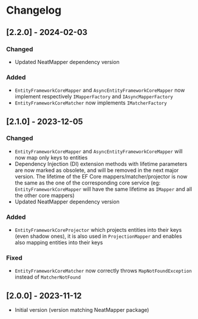 # Changelog

## [2.2.0] - 2024-02-03

### Changed

- Updated NeatMapper dependency version

### Added

- `EntityFrameworkCoreMapper` and `AsyncEntityFrameworkCoreMapper` now implement respectively `IMapperFactory` and `IAsyncMapperFactory`
- `EntityFrameworkCoreMatcher` now implements `IMatcherFactory`

## [2.1.0] - 2023-12-05

### Changed

- `EntityFrameworkCoreMapper` and `AsyncEntityFrameworkCoreMapper` will now map only keys to entities
- Dependency Injection (DI) extension methods with lifetime parameters are now marked as obsolete, and will be removed in the next major version. The lifetime of the EF Core mappers/matcher/projector is now the same as the one of the corresponding core service (eg: `EntityFrameworkCoreMapper` will have the same lifetime as `IMapper` and all the other core mappers)
- Updated NeatMapper dependency version

### Added

- `EntityFrameworkCoreProjector` which projects entities into their keys (even shadow ones), it is also used in `ProjectionMapper` and enables also mapping entities into their keys

### Fixed

- `EntityFrameworkCoreMatcher` now correctly throws `MapNotFoundException` instead of `MatcherNotFound`

## [2.0.0] - 2023-11-12

- Initial version (version matching NeatMapper package)
